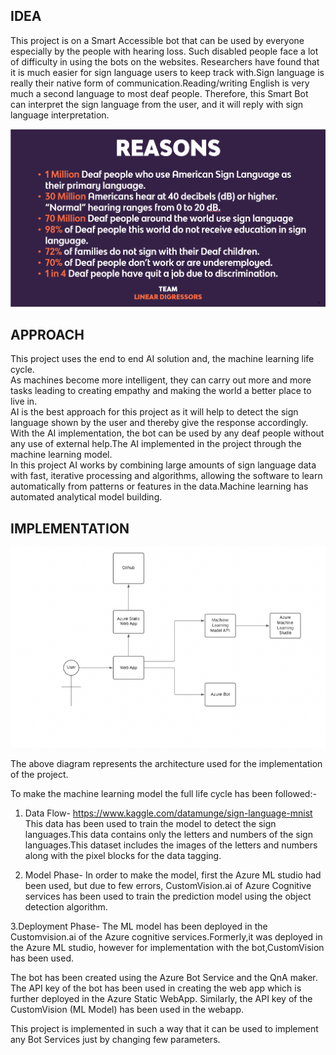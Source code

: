 
## IDEA
This project is on a Smart Accessible bot that can be used by everyone especially by the people with hearing loss. Such disabled people face a lot of difficulty in using the bots on the websites. Researchers have found that it is much easier for sign language users to keep track with.Sign language is really their native form of communication.Reading/writing English is very much a second language to most deaf people.
Therefore, this Smart Bot can interpret the sign language from the user, and it will reply with sign language interpretation.

![ ](https://github.com/s3805530/azure_accessiblebot/blob/master/asl%20reasons.png)

## APPROACH

This project uses the end to end AI solution and, the machine learning life cycle.  
As machines become more intelligent, they can carry out more and more tasks leading to creating empathy and making the world a better place to live in.   
AI is the best approach for this project as it will help to detect the sign language shown by the user and thereby give the response accordingly. With the AI implementation, the bot can be used by any deaf people without any use of external help.The AI implemented in the project through the machine learning model.  
In this project AI works by combining large amounts of sign language data with fast, iterative processing and  algorithms, allowing the software to learn automatically from patterns or features in the data.Machine learning has automated analytical model building.



## IMPLEMENTATION

![ ](https://github.com/s3805530/azure_accessiblebot/blob/master/Architecture.png)  

The above diagram represents the architecture used for the implementation of the project.  

To make the machine learning model the full life cycle has been followed:-
1. Data Flow- https://www.kaggle.com/datamunge/sign-language-mnist  
This data has been used to train the model to detect the sign languages.This data contains only the letters and numbers of the sign languages.This dataset includes the images of the letters and numbers along with the pixel blocks for the data tagging.

2. Model Phase- In order to make the model, first the Azure ML studio had been used, but due to few errors, CustomVision.ai of Azure Cognitive services has been used to train the prediction model using the object detection algorithm.

3.Deployment Phase- The ML model has been deployed in the Customvision.ai of the Azure cognitive services.Formerly,it was deployed in the Azure ML studio, however for implementation with the bot,CustomVision has been used.   


The bot has been created using the Azure Bot Service and the QnA maker. The API key of the bot has been used in creating the web app which is further deployed in the Azure Static WebApp. Similarly, the API key of the CustomVision (ML Model) has been used in the webapp.

This project is implemented in such a way that it can be used to implement any Bot Services just by changing few parameters.




